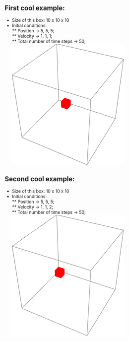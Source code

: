 ## First cool example:

* Size of this box:  10 x 10 x 10
* Initial conditions:  
** Position ->  5, 5, 5;  
** Velocity ->  1, 1, 1;  
** Total number of time steps -> 50;
![cool_example_1](Fig6.gif)

## Second cool example:

* Size of this box:  10 x 10 x 10
* Initial conditions:  
** Position ->  5, 5, 5;  
** Velocity ->  1, 1, 2;  
** Total number of time steps -> 50;
![cool_example_2](Fig7.gif)
